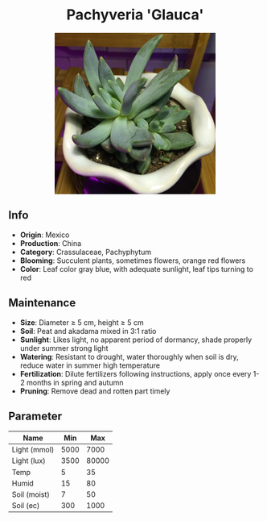 <h1 align='center'>Pachyveria 'Glauca'</h1>
<p align="center">
    <img 
        align='center'
        width='320'
        src="../images/pachyveria glauca.png" 
        alt='Pachyveria 'Glauca'' />
</p>

## Info

 - **Origin**: Mexico
 - **Production**: China
 - **Category**: Crassulaceae, Pachyphytum
 - **Blooming**: Succulent plants, sometimes flowers, orange red flowers
 - **Color**: Leaf color gray blue, with adequate sunlight, leaf tips turning to red

## Maintenance

 - **Size**: Diameter ≥ 5 cm, height ≥ 5 cm
 - **Soil**: Peat and akadama mixed in 3:1 ratio
 - **Sunlight**: Likes light, no apparent period of dormancy, shade properly under summer strong light
 - **Watering**: Resistant to drought, water thoroughly when soil is dry, reduce water in summer high temperature
 - **Fertilization**: Dilute fertilizers following instructions,  apply once every 1-2 months in spring and autumn
 - **Pruning**: Remove dead and rotten part timely

## Parameter

| Name         | Min  | Max   |
|--------------|------|-------|
| Light (mmol) | 5000 | 7000  |
| Light (lux)  | 3500 | 80000 |
| Temp         | 5    | 35    |
| Humid        | 15   | 80    |
| Soil (moist) | 7   | 50    |
| Soil (ec)    | 300  | 1000  |